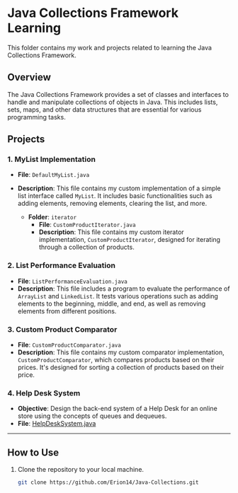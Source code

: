 # Java Collections Framework Learning

This folder contains my work and projects related to learning the Java Collections Framework.

## Overview

The Java Collections Framework provides a set of classes and interfaces to handle and manipulate collections of objects in Java. This includes lists, sets, maps, and other data structures that are essential for various programming tasks.

## Projects

### 1. MyList Implementation

- **File**: `DefaultMyList.java`
- **Description**: This file contains my custom implementation of a simple list interface called `MyList`. It includes basic functionalities such as adding elements, removing elements, clearing the list, and more.

  - **Folder**: `iterator`
    - **File**: `CustomProductIterator.java`
    - **Description**: This file contains my custom iterator implementation, `CustomProductIterator`, designed for iterating through a collection of products.

### 2. List Performance Evaluation

- **File**: `ListPerformanceEvaluation.java`
- **Description**: This file includes a program to evaluate the performance of `ArrayList` and `LinkedList`. It tests various operations such as adding elements to the beginning, middle, and end, as well as removing elements from different positions.

### 3. Custom Product Comparator

- **File**: `CustomProductComparator.java`
- **Description**: This file contains my custom comparator implementation, `CustomProductComparator`, which compares products based on their prices. It's designed for sorting a collection of products based on their price.

### 4. Help Desk System

- **Objective**: Design the back-end system of a Help Desk for an online store using the concepts of queues and dequeues.
- **File**: [HelpDeskSystem.java](#)

---

## How to Use

1. Clone the repository to your local machine.

   ```bash
   git clone https://github.com/Erion14/Java-Collections.git
